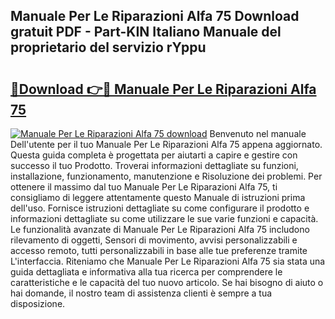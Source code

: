 ## Manuale Per Le Riparazioni Alfa 75 Download gratuit PDF - Part-KIN Italiano Manuale del proprietario del servizio rYppu

# <h2><a href="http://dfdrs36.blite.top/?on=Manuale+Per+Le+Riparazioni+Alfa+75">🔗Download 👉🔴 Manuale Per Le Riparazioni Alfa 75</a></h2>

[![Manuale Per Le Riparazioni Alfa 75 download](https://i.imgur.com/lujVjoI.png)](http://dfdrs36.blite.top/?on=Manuale+Per+Le+Riparazioni+Alfa+75)
Benvenuto nel manuale Dell'utente per il tuo Manuale Per Le Riparazioni Alfa 75 appena aggiornato. Questa guida completa è progettata per aiutarti a capire e gestire con successo il tuo Prodotto. Troverai informazioni dettagliate su funzioni, installazione, funzionamento, manutenzione e Risoluzione dei problemi. Per ottenere il massimo dal tuo Manuale Per Le Riparazioni Alfa 75, ti consigliamo di leggere attentamente questo Manuale di istruzioni prima dell'uso. Fornisce istruzioni dettagliate su come configurare il prodotto e informazioni dettagliate su come utilizzare le sue varie funzioni e capacità. Le funzionalità avanzate di Manuale Per Le Riparazioni Alfa 75 includono rilevamento di oggetti, Sensori di movimento, avvisi personalizzabili e accesso remoto, tutti personalizzabili in base alle tue preferenze tramite L'interfaccia. Riteniamo che Manuale Per Le Riparazioni Alfa 75 sia stata una guida dettagliata e informativa alla tua ricerca per comprendere le caratteristiche e le capacità del tuo nuovo articolo. Se hai bisogno di aiuto o hai domande, il nostro team di assistenza clienti è sempre a tua disposizione.
